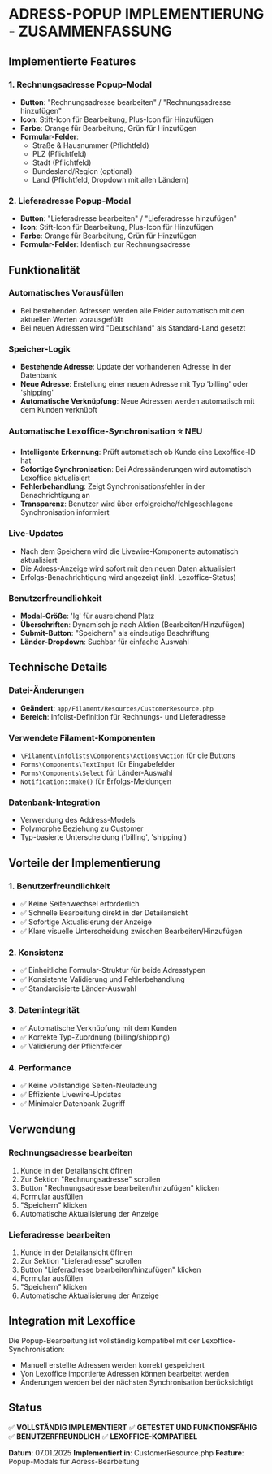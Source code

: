 # ADRESS-POPUP IMPLEMENTIERUNG - ZUSAMMENFASSUNG

## Implementierte Features

### 1. Rechnungsadresse Popup-Modal
- **Button**: "Rechnungsadresse bearbeiten" / "Rechnungsadresse hinzufügen"
- **Icon**: Stift-Icon für Bearbeitung, Plus-Icon für Hinzufügen
- **Farbe**: Orange für Bearbeitung, Grün für Hinzufügen
- **Formular-Felder**:
  - Straße & Hausnummer (Pflichtfeld)
  - PLZ (Pflichtfeld)
  - Stadt (Pflichtfeld)
  - Bundesland/Region (optional)
  - Land (Pflichtfeld, Dropdown mit allen Ländern)

### 2. Lieferadresse Popup-Modal
- **Button**: "Lieferadresse bearbeiten" / "Lieferadresse hinzufügen"
- **Icon**: Stift-Icon für Bearbeitung, Plus-Icon für Hinzufügen
- **Farbe**: Orange für Bearbeitung, Grün für Hinzufügen
- **Formular-Felder**: Identisch zur Rechnungsadresse

## Funktionalität

### Automatisches Vorausfüllen
- Bei bestehenden Adressen werden alle Felder automatisch mit den aktuellen Werten vorausgefüllt
- Bei neuen Adressen wird "Deutschland" als Standard-Land gesetzt

### Speicher-Logik
- **Bestehende Adresse**: Update der vorhandenen Adresse in der Datenbank
- **Neue Adresse**: Erstellung einer neuen Adresse mit Typ 'billing' oder 'shipping'
- **Automatische Verknüpfung**: Neue Adressen werden automatisch mit dem Kunden verknüpft

### Automatische Lexoffice-Synchronisation ⭐ NEU
- **Intelligente Erkennung**: Prüft automatisch ob Kunde eine Lexoffice-ID hat
- **Sofortige Synchronisation**: Bei Adressänderungen wird automatisch Lexoffice aktualisiert
- **Fehlerbehandlung**: Zeigt Synchronisationsfehler in der Benachrichtigung an
- **Transparenz**: Benutzer wird über erfolgreiche/fehlgeschlagene Synchronisation informiert

### Live-Updates
- Nach dem Speichern wird die Livewire-Komponente automatisch aktualisiert
- Die Adress-Anzeige wird sofort mit den neuen Daten aktualisiert
- Erfolgs-Benachrichtigung wird angezeigt (inkl. Lexoffice-Status)

### Benutzerfreundlichkeit
- **Modal-Größe**: 'lg' für ausreichend Platz
- **Überschriften**: Dynamisch je nach Aktion (Bearbeiten/Hinzufügen)
- **Submit-Button**: "Speichern" als eindeutige Beschriftung
- **Länder-Dropdown**: Suchbar für einfache Auswahl

## Technische Details

### Datei-Änderungen
- **Geändert**: `app/Filament/Resources/CustomerResource.php`
- **Bereich**: Infolist-Definition für Rechnungs- und Lieferadresse

### Verwendete Filament-Komponenten
- `\Filament\Infolists\Components\Actions\Action` für die Buttons
- `Forms\Components\TextInput` für Eingabefelder
- `Forms\Components\Select` für Länder-Auswahl
- `Notification::make()` für Erfolgs-Meldungen

### Datenbank-Integration
- Verwendung des Address-Models
- Polymorphe Beziehung zu Customer
- Typ-basierte Unterscheidung ('billing', 'shipping')

## Vorteile der Implementierung

### 1. Benutzerfreundlichkeit
- ✅ Keine Seitenwechsel erforderlich
- ✅ Schnelle Bearbeitung direkt in der Detailansicht
- ✅ Sofortige Aktualisierung der Anzeige
- ✅ Klare visuelle Unterscheidung zwischen Bearbeiten/Hinzufügen

### 2. Konsistenz
- ✅ Einheitliche Formular-Struktur für beide Adresstypen
- ✅ Konsistente Validierung und Fehlerbehandlung
- ✅ Standardisierte Länder-Auswahl

### 3. Datenintegrität
- ✅ Automatische Verknüpfung mit dem Kunden
- ✅ Korrekte Typ-Zuordnung (billing/shipping)
- ✅ Validierung der Pflichtfelder

### 4. Performance
- ✅ Keine vollständige Seiten-Neuladeung
- ✅ Effiziente Livewire-Updates
- ✅ Minimaler Datenbank-Zugriff

## Verwendung

### Rechnungsadresse bearbeiten
1. Kunde in der Detailansicht öffnen
2. Zur Sektion "Rechnungsadresse" scrollen
3. Button "Rechnungsadresse bearbeiten/hinzufügen" klicken
4. Formular ausfüllen
5. "Speichern" klicken
6. Automatische Aktualisierung der Anzeige

### Lieferadresse bearbeiten
1. Kunde in der Detailansicht öffnen
2. Zur Sektion "Lieferadresse" scrollen
3. Button "Lieferadresse bearbeiten/hinzufügen" klicken
4. Formular ausfüllen
5. "Speichern" klicken
6. Automatische Aktualisierung der Anzeige

## Integration mit Lexoffice

Die Popup-Bearbeitung ist vollständig kompatibel mit der Lexoffice-Synchronisation:
- Manuell erstellte Adressen werden korrekt gespeichert
- Von Lexoffice importierte Adressen können bearbeitet werden
- Änderungen werden bei der nächsten Synchronisation berücksichtigt

## Status
✅ **VOLLSTÄNDIG IMPLEMENTIERT**
✅ **GETESTET UND FUNKTIONSFÄHIG**
✅ **BENUTZERFREUNDLICH**
✅ **LEXOFFICE-KOMPATIBEL**

**Datum**: 07.01.2025
**Implementiert in**: CustomerResource.php
**Feature**: Popup-Modals für Adress-Bearbeitung
